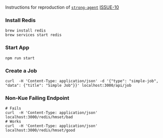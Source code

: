 Instructions for reproduction of [`strong-agent`](https://github.com/strongloop/strong-agent)
[ISSUE-10](https://github.com/strongloop/strong-agent/issues/10)

### Install Redis
```
brew install redis
brew services start redis
```

### Start App
```
npm run start
```

### Create a Job

```
curl  -H 'Content-Type: application/json' -d '{"type": "simple-job", "data": {"title": "Simple Job"}}' localhost:3000/api/job 
```

### Non-Kue Failing Endpoint
```
# Fails
curl  -H 'Content-Type: application/json' localhost:3000/redis/hmset/bad
# Works
curl  -H 'Content-Type: application/json' localhost:3000/redis/hmset/good
```
